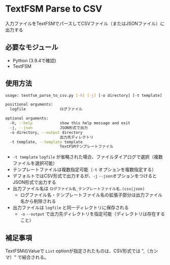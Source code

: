 <!-- omit in toc -->
# TextFSM Parse to CSV

入力ファイルをTextFSMでパースしてCSVファイル（またはJSONファイル）に出力する

## 必要なモジュール

- Python (3.9.4で確認)
- TextFSM

## 使用方法

```bash
usage: textfsm_parse_to_csv.py [-h] [-j] [-o directory] [-t template] [logfile ...]

positional arguments:
  logfile               ログファイル

optional arguments:
  -h, --help            show this help message and exit
  -j, --json            JSON形式で出力
  -o directory, --output directory
                        出力先ディレクトリ
  -t template, --template template
                        TextFSMテンプレートファイル
```

- `-t template` `logfile` が省略された場合、ファイルダイアログで選択（複数ファイルを選択可能）
- テンプレートファイルは複数指定可能（`-t` オプションを複数指定する）
- デフォルトではCSV形式で出力するが、`-j` `--json`オプションをつけるとJSON形式で出力する
- 出力ファイル名は `ログファイル名_テンプレートファイル名.(csv|json)`
  - ログファイル名・テンプレートファイル名の拡張子部分は出力ファイル名から削除される
- 出力ファイルは `logfile` と同一ディレクトリに保存される
  - `-o` `--output` で出力先ディレクトリを指定可能（ディレクトリは存在すること）

## 補足事項

TextFSMのValueで `List` optionが指定されたものは、CSV形式では ",（カンマ）" で結合される。
